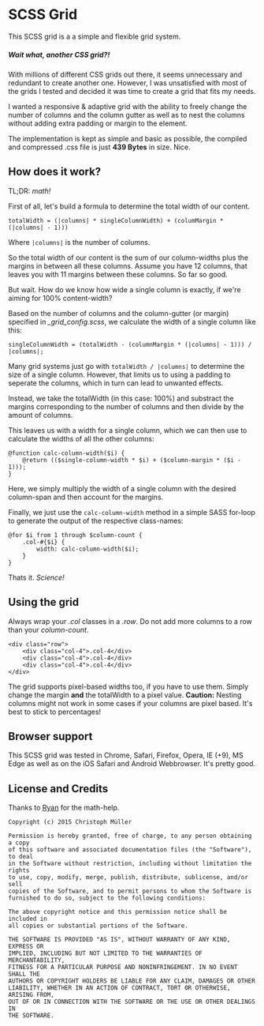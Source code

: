 # SCSS Grid

This SCSS grid is a a simple and flexible grid system. 

##### Wait what, another CSS grid?!

With millions of different CSS grids out there, it seems unnecessary and redundant to create another one. However, I was unsatisfied with most of the grids I tested and decided it was time to create a grid that fits my needs.

I wanted a responsive & adaptive grid with the ability to freely change the number of columns and the column gutter as well as to nest the columns without adding extra padding or margin to the element.

The implementation is kept as simple and basic as possible, the compiled and compressed .css file is just **439 Bytes** in size. Nice.

## How does it work?

TL;DR: *math!*

First of all, let's build a formula to determine the total width of our content.

```
totalWidth = (|columns| * singleColumnWidth) + (columMargin * (|columns| - 1)))
```

Where `|columns|` is the number of columns. 

So the total width of our content is the sum of our column-widths plus the margins in between all these columns. Assume you have 12 columns, that leaves you with 11 margins between these columns. So far so good.

But wait. How do we know how wide a single column is exactly, if we're aiming for 100% content-width?

Based on the number of columns and the column-gutter (or margin) specified in *_grid_config.scss*, we calculate the width of a single column like this: 

```
singleColumnWidth = (totalWidth - (columnMargin * (|columns| - 1))) / |columns|;
```

Many grid systems just go with `totalWidth / |columns|` to determine the size of a single column. However, that limits us to using a padding to seperate the columns, which in turn can lead to unwanted effects.

Instead, we take the totalWidth (in this case: 100%) and substract the margins corresponding to the number of columns and then divide by the amount of columns.

This leaves us with a width for a single column, which we can then use to calculate the widths of all the other columns:

```
@function calc-column-width($i) {
    @return (($single-column-width * $i) + ($column-margin * ($i - 1)));
}
```

Here, we simply multiply the width of a single column with the desired column-span and then account for the margins.

Finally, we just use the `calc-column-width` method in a simple SASS for-loop to generate the output of the respective class-names:

```
@for $i from 1 through $column-count {
	.col-#{$i} {
		width: calc-column-width($i);
	}
}
```

Thats it. *Science!*

## Using the grid

Always wrap your *.col* classes in a *.row*. 
Do not add more columns to a row than your *column-count*.

```
<div class="row">
	<div class="col-4">.col-4</div>
	<div class="col-4">.col-4</div>
	<div class="col-4">.col-4</div>
</div>
```

The grid supports pixel-based widths too, if you have to use them. Simply change the margin **and** the totalWidth to a pixel value. **Caution:** Nesting columns might not work in some cases if your columns are pixel based. It's best to stick to percentages!

## Browser support

This SCSS grid was tested in Chrome, Safari, Firefox, Opera, IE (+9), MS Edge as well as on the iOS Safari and Android Webbrowser. It's pretty good.

## License and Credits

Thanks to [Ryan](http://ryanmorr.com/) for the math-help.

```
Copyright (c) 2015 Christoph Müller

Permission is hereby granted, free of charge, to any person obtaining a copy
of this software and associated documentation files (the "Software"), to deal
in the Software without restriction, including without limitation the rights
to use, copy, modify, merge, publish, distribute, sublicense, and/or sell
copies of the Software, and to permit persons to whom the Software is
furnished to do so, subject to the following conditions:

The above copyright notice and this permission notice shall be included in
all copies or substantial portions of the Software.

THE SOFTWARE IS PROVIDED "AS IS", WITHOUT WARRANTY OF ANY KIND, EXPRESS OR
IMPLIED, INCLUDING BUT NOT LIMITED TO THE WARRANTIES OF MERCHANTABILITY,
FITNESS FOR A PARTICULAR PURPOSE AND NONINFRINGEMENT. IN NO EVENT SHALL THE
AUTHORS OR COPYRIGHT HOLDERS BE LIABLE FOR ANY CLAIM, DAMAGES OR OTHER
LIABILITY, WHETHER IN AN ACTION OF CONTRACT, TORT OR OTHERWISE, ARISING FROM,
OUT OF OR IN CONNECTION WITH THE SOFTWARE OR THE USE OR OTHER DEALINGS IN
THE SOFTWARE.
```
